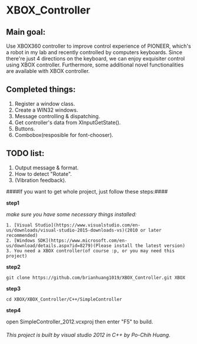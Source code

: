 # XBOX_Controller

## Main goal: 
  Use XBOX360 controller to improve control experience of PIONEER, which's a robot in my lab and recently controlled by           computers keyboards. Since there're just 4 directions on the keyboard, we can enjoy exquisiter control using XBOX               controller. Furthermore, some additional novel functionalities are available with XBOX controller.

## Completed things:
  1. Register a window class.
  2. Create a WIN32 windows.
  3. Message controlling & dispatching.
  4. Get controller's data from XInputGetState().
  5. Buttons.
  6. Combobox(resposible for font-chooser).

## TODO list:
  1. Output message & format.
  2. How to detect "Rotate".
  3. (Vibration feedback).

####If you want to get whole project, just follow these steps:####

__step1__

  _make sure you have some necessary things installed:_

    1. [Visual Studio](https://www.visualstudio.com/en-us/downloads/visual-studio-2015-downloads-vs)(2010 or later recommended)
    2. [Windows SDK](https://www.microsoft.com/en-us/download/details.aspx?id=8279)(Please install the latest version)
    3. You need a XBOX controller(of course :p, or you may need this project)

__step2__
```git
git clone https://github.com/brianhuang1019/XBOX_Controller.git XBOX
```
__step3__
```
cd XBOX/XBOX_Controller/C++/SimpleController
```
__step4__

open SimpleController_2012.vcxproj then enter "F5" to build.
  
  
###### This project is built by visual studio 2012 in C++ by Po-Chih Huang.
